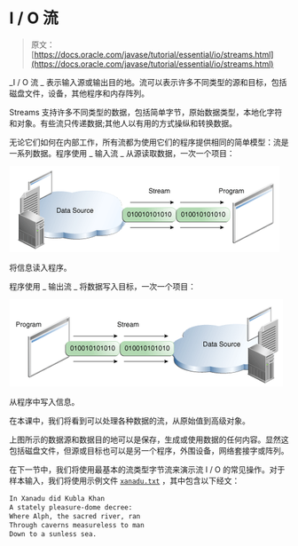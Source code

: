 # I / O 流

> 原文： [https://docs.oracle.com/javase/tutorial/essential/io/streams.html](https://docs.oracle.com/javase/tutorial/essential/io/streams.html)

_I / O 流 _ 表示输入源或输出目的地。流可以表示许多不同类型的源和目标，包括磁盘文件，设备，其他程序和内存阵列。

Streams 支持许多不同类型的数据，包括简单字节，原始数据类型，本地化字符和对象。有些流只传递数据;其他人以有用的方式操纵和转换数据。

无论它们如何在内部工作，所有流都为使用它们的程序提供相同的简单模型：流是一系列数据。程序使用 _ 输入流 _ 从源读取数据，一次一个项目：

![Reading information into a program.](img/8be93be95ea565ddec4a549d20ec976c.jpg)

将信息读入程序。



程序使用 _ 输出流 _ 将数据写入目标，一次一个项目：

![Writing information from a program.](img/f76b8c03f1edd2f06496f57fa7bbb906.jpg)

从程序中写入信息。



在本课中，我们将看到可以处理各种数据的流，从原始值到高级对象。

上图所示的数据源和数据目的地可以是保存，生成或使用数据的任何内容。显然这包括磁盘文件，但源或目标也可以是另一个程序，外围设备，网络套接字或阵列。

在下一节中，我们将使用最基本的流类型字节流来演示流 I / O 的常见操作。对于样本输入，我们将使用示例文件 [`xanadu.txt`](examples/xanadu.txt) ，其中包含以下经文：

```
In Xanadu did Kubla Khan
A stately pleasure-dome decree:
Where Alph, the sacred river, ran
Through caverns measureless to man
Down to a sunless sea.

```